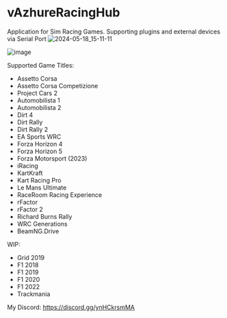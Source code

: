 # vAzhureRacingHub
Application for Sim Racing Games. Supporting plugins and external devices via Serial Port
![2024-05-18_15-11-11](https://github.com/vazhure/vAzhureRacingHub/assets/124382776/1e65998d-477a-4690-bb6e-8e3cf724f21f)

![image](https://github.com/vazhure/vAzhureRacingHub/assets/124382776/854e9e48-29b4-4987-8002-dd5b09e4b3de)

Supported Game Titles:
* Assetto Corsa
* Assetto Corsa Competizione
* Project Cars 2
* Automobilista 1
* Automobilista 2
* Dirt 4
* Dirt Rally
* Dirt Rally 2
* EA Sports WRC
* Forza Horizon 4
* Forza Horizon 5
* Forza Motorsport (2023)
* iRacing
* KartKraft
* Kart Racing Pro
* Le Mans Ultimate
* RaceRoom Racing Experience
* rFactor
* rFactor 2
* Richard Burns Rally
* WRC Generations
* BeamNG.Drive

WIP:
* Grid 2019
* F1 2018
* F1 2019
* F1 2020
* F1 2022
* Trackmania

My Discord: https://discord.gg/ynHCkrsmMA
